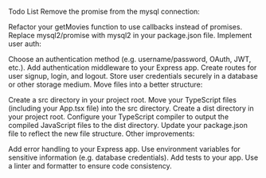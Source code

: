 Todo List
 Remove the promise from the mysql connection:

 Refactor your getMovies function to use callbacks instead of promises.
 Replace mysql2/promise with mysql2 in your package.json file.
 Implement user auth:

 Choose an authentication method (e.g. username/password, OAuth, JWT, etc.).
 Add authentication middleware to your Express app.
 Create routes for user signup, login, and logout.
 Store user credentials securely in a database or other storage medium.
 Move files into a better structure:

 Create a src directory in your project root.
 Move your TypeScript files (including your App.tsx file) into the src directory.
 Create a dist directory in your project root.
 Configure your TypeScript compiler to output the compiled JavaScript files to the dist directory.
 Update your package.json file to reflect the new file structure.
 Other improvements:

 Add error handling to your Express app.
 Use environment variables for sensitive information (e.g. database credentials).
 Add tests to your app.
 Use a linter and formatter to ensure code consistency.